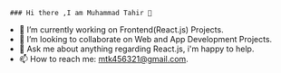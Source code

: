      ### Hi there ,I am Muhammad Tahir 👋

- 🔭 I’m currently working on Frontend(React.js) Projects.
- 👯 I’m looking to collaborate on Web and App Development Projects.
- 💬 Ask me about anything regarding React.js, i'm happy to help.
- 📫 How to reach me: mtk456321@gmail.com.




<!--
**Tahir326/Tahir326** is a ✨ _special_ ✨ repository because its `README.md` (this file) appears on your GitHub profile.

Here are some ideas to get you started:

- 🔭 I’m currently working on 
- 🌱 I’m currently learning ...
- 👯 I’m looking to collaborate on ...
- 🤔 I’m looking for help with ...
- 💬 Ask me about ...
- 📫 How to reach me: ...
- 😄 Pronouns: ...
- ⚡ Fun fact: ...
-->
